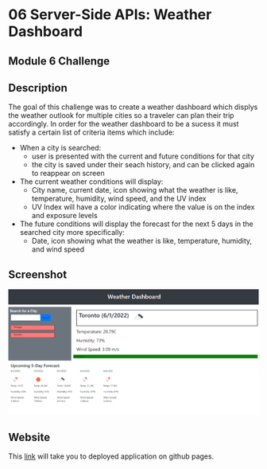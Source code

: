 # 06 Server-Side APIs: Weather Dashboard
## Module 6 Challenge

## Description
The goal of this challenge was to create a weather dashboard which displys the weather outlook for multiple cities so a traveler can plan their trip accordingly. In order for the weather dashboard to be a sucess it must satisfy a certain list of criteria items which include:
* When a city is searched:
    - user is presented with the current and future conditions for that city
    - the city is saved under their seach history, and can be clicked again to reappear on screen
* The current weather conditions will display:
    - City name, current date, icon showing what the weather is like, temperature, humidity, wind speed, and the UV index
    - UV Index will have a color indicating where the value is on the index and exposure levels
* The future conditions will display the forecast for the next 5 days in the searched city more specifically:
    - Date, icon showing what the weather is like, temperature, humidity, and wind speed

## Screenshot
![Shows look of functioning weather dashboard.](./assets/images/weather-dashboard-app-screenshot.PNG)

## Website
This [link](https://tyomoto.github.io/refactored-lamp/) will take you to deployed application on github pages.
